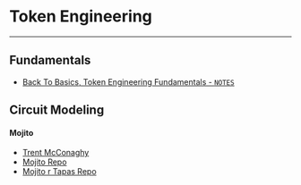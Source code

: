 # Token Engineering

---

## Fundamentals
- [Back To Basics, Token Engineering Fundamentals - `NOTES`](/blockchain/tools/token_engineering/back-to-basics_token-engineering-fundamentals.md)

## Circuit Modeling

#### Mojito
- [Trent McConaghy](http://www.trent.st/)
- [Mojito Repo](https://github.com/trentmc/mojito)
- [Mojito r Tapas Repo](https://github.com/trentmc/mojito_r_tapas)
